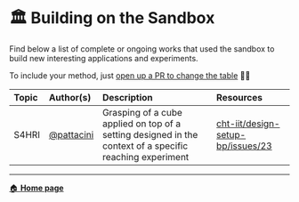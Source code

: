 🏛 Building on the Sandbox
==========================

Find below a list of complete or ongoing works that used the sandbox to build new interesting applications and experiments.

To include your method, just [open up a PR to change the table](https://github.com/robotology/icub-gazebo-grasping-sandbox/edit/master/docs/building-on-sandbox.md) 👋🏻

| Topic | Author(s) | Description | Resources |
| :---  | :---      | :---        | :---      |
| S4HRI | [@pattacini](https://github.com/pattacini) | Grasping of a cube applied on top of a setting designed in the context of a specific reaching experiment | <a href="https://github.com/cht-iit/design-setup-bp/issues/23">cht-iit/design-setup-bp/issues/23</a> |

---

[🏠 **Home page**](./README.md)
